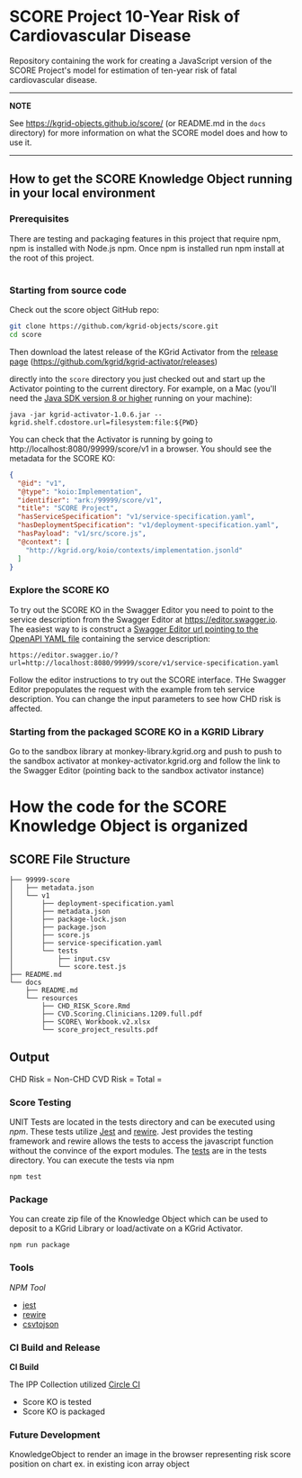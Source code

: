 <!-- https://github.com/kgrid-objects/score
Intended Use: exploring/updating code that implements this model
KGrid Personas: Developer 
-->

# SCORE Project 10-Year Risk of Cardiovascular Disease
Repository containing the work for creating a JavaScript version of the SCORE Project's model for estimation of ten-year risk of fatal cardiovascular disease.

---
**NOTE**

See https://kgrid-objects.github.io/score/ (or README.md in the `docs` directory) for more information on what the SCORE model does and how to use it.

----

## How to get the SCORE Knowledge Object running in your local environment

### Prerequisites
There are testing and packaging features in this project that require npm, npm is installed with Node.js npm. 
Once npm is installed run npm install at the root of this project.

#

### Starting from source code

Check out the score object GitHub repo:

```bash
git clone https://github.com/kgrid-objects/score.git
cd score
```

Then download the latest release of the KGrid Activator from the [release page](https://github.com/kgrid/kgrid-activator/releases) (https://github.com/kgrid/kgrid-activator/releases)

directly into the `score` directory you just checked out and start up the Activator pointing to the current directory. For example, on a Mac (you'll need the [Java SDK version 8 or higher](https://www.oracle.com/technetwork/java/javase/downloads/jdk8-downloads-2133151.html) running on your machine):

```
java -jar kgrid-activator-1.0.6.jar --kgrid.shelf.cdostore.url=filesystem:file:${PWD}
```
You can check that the Activator is running by going to http://localhost:8080/99999/score/v1 in a browser. You should see the metadata for the SCORE KO:

```json
{
  "@id": "v1",
  "@type": "koio:Implementation",
  "identifier": "ark:/99999/score/v1",
  "title": "SCORE Project",
  "hasServiceSpecification": "v1/service-specification.yaml",
  "hasDeploymentSpecification": "v1/deployment-specification.yaml",
  "hasPayload": "v1/src/score.js",
  "@context": [
    "http://kgrid.org/koio/contexts/implementation.jsonld"
  ]
}
```

### Explore the SCORE KO

To try out the SCORE KO in the Swagger Editor you need to point to the service description from the Swagger Editor at https://editor.swagger.io. The easiest way to is construct a [Swagger Editor url pointing to the OpenAPI YAML file](https://editor.swagger.io/?url=http://localhost:8080/99999/score/v1/service-specification.yaml) containing the service description:

```
https://editor.swagger.io/?url=http://localhost:8080/99999/score/v1/service-specification.yaml
```

Follow the editor instructions to try out the SCORE interface. THe Swagger Editor prepopulates the request with the example from teh service description. You can change the input parameters to see how CHD risk is affected.

### Starting from the packaged SCORE KO in a KGRID Library

Go to the sandbox library at monkey-library.kgrid.org and push to push to the sandbox activator at monkey-activator.kgrid.org and follow the link to the Swagger Editor (pointing back to the sandbox activator instance)


# How the code for the SCORE Knowledge Object is organized
        
## SCORE File Structure

```
├── 99999-score
│   ├── metadata.json
│   └── v1
│       ├── deployment-specification.yaml
│       ├── metadata.json
│       ├── package-lock.json
│       ├── package.json
│       ├── score.js
│       ├── service-specification.yaml
│       └── tests
│           ├── input.csv
│           └── score.test.js
├── README.md
└── docs
    ├── README.md
    └── resources
        ├── CHD_RISK_Score.Rmd
        ├── CVD.Scoring.Clinicians.1209.full.pdf
        ├── SCORE\ Workbook.v2.xlsx
        └── score_project_results.pdf

```

## Output

CHD Risk = 
Non-CHD CVD Risk = 
Total = 


### Score Testing

UNIT Tests are located in the tests directory and can be executed using _npm_.  These tests utilize
[Jest](https://jestjs.io/) and  [rewire](https://github.com/jhnns/rewire). Jest provides the testing
framework and rewire allows the tests to access the javascript function without the
convince of the export modules.  The [tests](../99999-score/v1/tests) are in
the tests directory.  You can execute the tests via npm

```
npm test
```

### Package

You can create zip file of the Knowledge Object which can be used to deposit to a KGrid
Library or load/activate on a KGrid Activator.

```
npm run package
```

### Tools

*NPM Tool*

* [jest](https://jestjs.io/)
* [rewire](https://github.com/jhnns/rewire)
* [csvtojson](https://www.npmjs.com/package/csvtojson#parameters)

### CI Build and Release
**CI Build**

The IPP Collection utilized [Circle CI](https://circleci.com/gh/kgrid-objects/score)
- Score KO is tested 
- Score KO is packaged 


### Future Development

KnowledgeObject to render an image in the browser representing risk score position on chart
ex. in existing icon array object
